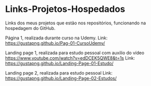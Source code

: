 # Links-Projetos-Hospedados
Links dos meus projetos que estão nos repositórios, funcionando na hospedagem do GitHub.


Página 1, realizada durante curso na Udemy.  Link: https://gustapng.github.io/Pag-01-CursoUdemy/

Landing page 1, realizada para estudo pessoal com auxilio do vídeo https://www.youtube.com/watch?v=edDCEK5QWE8&t=1s  Link: https://gustapng.github.io/Landing-Page-01-Estudo/

Landing page 2, realizada para estudo pessoal Link: https://gustapng.github.io/Landing-Page-02-Estudos/
